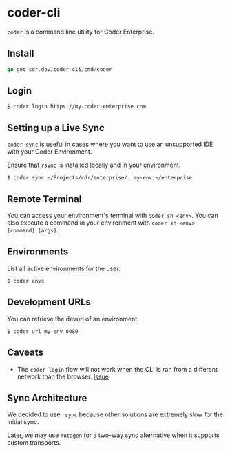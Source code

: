 # coder-cli

`coder` is a command line utility for Coder Enterprise.

## Install

```go
go get cdr.dev/coder-cli/cmd/coder
```

## Login
```shell script
$ coder login https://my-coder-enterprise.com
```

## Setting up a Live Sync

`coder sync` is useful in cases where you want to use an unsupported IDE with your Coder
Environment.

Ensure that `rsync` is installed locally and in your environment.

``
$ coder sync ~/Projects/cdr/enterprise/. my-env:~/enterprise
``

## Remote Terminal

You can access your environment's terminal with `coder sh <env>`. You can also
execute a command in your environment with `coder sh <env> [command] [args]`.

## Environments

List all active environments for the user.

``
$ coder envs
``

## Development URLs

You can retrieve the devurl of an environment.

``
$ coder url my-env 8080
``

## Caveats

- The `coder login` flow will not work when the CLI is ran from a different network
than the browser. [Issue](https://github.com/cdr/coder-cli/issues/1)

## Sync Architecture

We decided to use `rsync` because other solutions are extremely slow for the initial
sync.

Later, we may use `mutagen` for a two-way sync alternative when
it supports custom transports.

